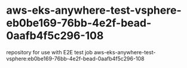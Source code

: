 # aws-eks-anywhere-test-vsphere-eb0be169-76bb-4e2f-bead-0aafb4f5c296-108
repository for use with E2E test job aws-eks-anywhere-test-vsphere:eb0be169-76bb-4e2f-bead-0aafb4f5c296-108

